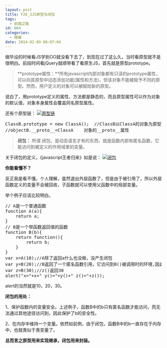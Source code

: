 ```yaml
---
layout: post
title: F2E_3JS原型与闭包
tags:
  - 前端之路
id: 664
categories:
  - 随编
date: 2014-02-09 00:07:04
---
```


做毕设的时候看JS学到OO就没看下去了，到现在过了这么久。当时看原型就不是很明白。前段时间看jQuery就顺带看了看原生JS，首先就是原型prototype。

<!--more -->

> **prototype属性：**所有javascript内部对象都有只读的prototype属性，可以向其原型中动态添加功能(属性和方法)，但该对象不能被赋予不同的原型。然而，用户定义的对象可以被赋给新的原型。

说白了，用prototype定义的属性、方法都是静态的，而且原型属性可以作为对象的默认值，对象本身属性会覆盖同名原型属性。

还有个原型链：
[![原型链](http://bcs.duapp.com/codeshurrik-123/QQ图片201402090008281.jpg "原型链")](http://bcs.duapp.com/codeshurrik-123/QQ图片201402090008281.jpg)
<pre>
ClassB.prototype = new ClassA();  //ClassB以ClassA的对象为原型
//objectB.__proto__=ClassA    对象的__proto__属性
</pre>

> **闭包：**
所谓 闭包，是动态语言才有的东西，就是函数内部有匿名函数，它能访问到被定义的作用域里的变量。

关于闭包的定义，《javascript王者归来》如是说：
[![闭包](http://bcs.duapp.com/codeshurrik-123/QQ图片20140208234935.jpg "闭包")](http://bcs.duapp.com/codeshurrik-123/QQ图片20140208234935.jpg)

**你能看懂不？**

反正我是看不懂。个人理解，虽然退出外层函数了，但是由于被引用了，所以外层函数定义的变量不会被回收，子函数就可以使用父函数中的局部变量。

举个例子应该比较明白。
<pre>
// A是一个普通函数
function A(a){
	return a;
}
// B是一个带函数返回值的函数
function B(b){
	return function(){
		return b;
	}
}
var x=A(10);//A除了返回a什么也没做，没产生闭包
var y=B(20);//B返回了一个匿名函数引用，它访问到B()被调用时的环境,因此产生了闭包,y()返回20
var z=B(30);//z()返回30
alert("x="+x+" y()="+y()+" z()="+z());
</pre>

alert的当然就是10，20，30。

**闭包的用处：**

1、保护函数内的变量安全。上述例子，函数B中的b只有匿名函数才能访问，而无法通过其他途径访问到，因此保护了b的安全性。

2、在内存中维持一个变量。依然如前例，由于闭包，函数B中的b一直存在于内存中，也就类似于类变量了。

**总而言之原型用来实现继承，闭包用来封装。**
